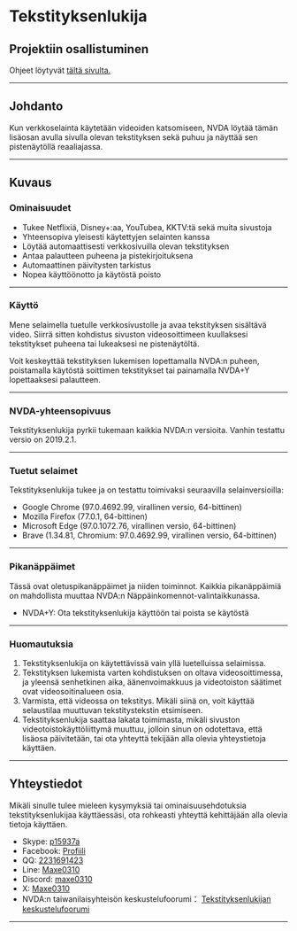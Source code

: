# Tekstityksenlukija


## Projektiin osallistuminen

Ohjeet löytyvät [tältä sivulta. ](https://github.com/maxe-hsieh/subtitle_reader)

---

## Johdanto

Kun verkkoselainta käytetään videoiden katsomiseen, NVDA löytää tämän lisäosan avulla sivulla olevan tekstityksen sekä puhuu ja näyttää sen pistenäytöllä reaaliajassa.

---

## Kuvaus

### Ominaisuudet

* Tukee Netflixiä, Disney+:aa, YouTubea, KKTV:tä sekä muita sivustoja
* Yhteensopiva yleisesti käytettyjen selainten kanssa
* Löytää automaattisesti verkkosivuilla olevan tekstityksen
* Antaa palautteen puheena ja pistekirjoituksena
* Automaattinen päivitysten tarkistus
* Nopea käyttöönotto ja käytöstä poisto

---

### Käyttö

Mene selaimella tuetulle verkkosivustolle ja avaa tekstityksen sisältävä video. Siirrä sitten kohdistus sivuston videosoittimeen kuullaksesi tekstitykset puheena tai lukeaksesi ne pistenäytöltä.

Voit keskeyttää tekstityksen lukemisen lopettamalla NVDA:n puheen, poistamalla käytöstä soittimen tekstitykset tai painamalla NVDA+Y lopettaaksesi palautteen.

---

### NVDA-yhteensopivuus


Tekstityksenlukija pyrkii tukemaan kaikkia NVDA:n versioita. Vanhin testattu versio on 2019.2.1.

---

### Tuetut selaimet

Tekstityksenlukija tukee ja on testattu toimivaksi seuraavilla selainversioilla:

* Google Chrome (97.0.4692.99, virallinen versio, 64-bittinen)
* Mozilla Firefox (77.0.1, 64-bittinen)
* Microsoft Edge (97.0.1072.76, virallinen versio, 64-bittinen)
* Brave (1.34.81, Chromium: 97.0.4692.99, virallinen versio, 64-bittinen)

---

### Pikanäppäimet

Tässä ovat oletuspikanäppäimet ja niiden toiminnot. Kaikkia pikanäppäimiä on mahdollista muuttaa NVDA:n Näppäinkomennot-valintaikkunassa.

* NVDA+Y: Ota tekstityksenlukija käyttöön tai poista se käytöstä

---

### Huomautuksia

1. Tekstityksenlukija on käytettävissä vain yllä luetelluissa selaimissa.
2. Tekstityksen lukemista varten kohdistuksen on oltava videosoittimessa, ja yleensä senhetkinen aika, äänenvoimakkuus ja videotoiston säätimet ovat videosoitinalueen osia.
3. Varmista, että videossa on tekstitys. Mikäli siinä on, voit käyttää selaustilaa muuttuvan tekstitystekstin etsimiseen.
4. Tekstityksenlukija saattaa lakata toimimasta, mikäli sivuston videotoistokäyttöliittymä muuttuu, jolloin sinun on odotettava, että lisäosa päivitetään, tai ota yhteyttä tekijään alla olevia yhteystietoja käyttäen.

---

## Yhteystiedot

Mikäli sinulle tulee mieleen kysymyksiä tai ominaisuusehdotuksia tekstityksenlukijaa käyttäessäsi, ota rohkeasti yhteyttä kehittäjään alla olevia tietoja käyttäen.

* Skype:
[p15937a](https://join.skype.com/invite/VnIdifjym1OR)
* Facebook:
[Profiili](https://m.facebook.com/profile.php?id=100002631752665&refid=46&ref=content_filter&__xts__[0]=12.%7B%22browse_result_type%22%3A%22browse_type_user%22%2C%22click_type%22%3A%22result%22%2C%22module_result_position%22%3A0%2C%22module_role%22%3A%22ENTITY_USER%22%2C%22result_id%22%3A100002631752665%2C%22session_id%22%3A%222108b07c-e391-4921-aaa7-474a90634d73%22%2C%22unit_id%22%3A%22mtouch_bem_res%3A30287062e76b81d229366f24878df5b4%22%2C%22unit_id_click_type%22%3A%22graph_search_results_item_in_module_tapped%22%2C%22unit_id_result_id%22%3A100002631752665%7D)
* QQ:
[2231691423](tencent://AddContact/?fromId=45&fromSubId=1&subcmd=all&uin=2231691423)
* Line:
[Maxe0310](#)
* Discord:
[maxe0310](#)
* X:
[Maxe0310](https://x.com/Maxe0310)
* NVDA:n taiwanilaisyhteisön keskustelufoorumi：
[Tekstityksenlukijan keskustelufoorumi](https://www.nvda.tw/discussion/ui=2005603400tm=1964947895)

---
